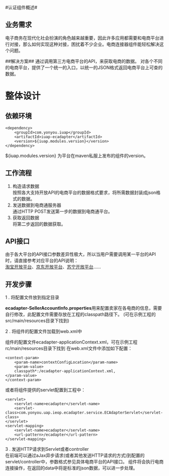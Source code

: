 #认证组件概述#

## 业务需求 ##
电子商务在现代化社会扮演的角色越来越重要，因此许多应用都需要和电商平台进行对接，那么如何实现这种对接，困扰着不少企业。电商连接器组件能轻松解决这个问题。

##解决方案##
通过调用第三方电商平台的API，来获取电商的数据。
对各个不同的电商平台，提供了一个统一的入口，以统一的JSON格式返回电商平台上可查的数据。

# 整体设计 #

## 依赖环境 ##

	<dependency>
    	<groupId>com.yonyou.iuap</groupId>
    	<artifactId>iuap-ecadapter</artifactId>
    	<version>${iuap.modules.version}</version>
	</dependency>

${iuap.modules.version} 为平台在maven私服上发布的组件的version。

## 工作流程 ##

1. 构造请求数据  
按照各大支持开放API的电商平台的数据格式要求，将所需数据封装成json格式的数据。
2. 发送数据到电商通服务器  
通过HTTP POST发送第一步的数据到电商通平台。  
3. 获取返回数据  
将第二步返回的数据获取。   

## API接口 ##

由于各大平台的API接口参数差异性极大，所以当用户需要调用某一平台的API时，请直接参考对应平台的API说明：   
[淘宝开放平台](https://open.taobao.com/doc2/api_list.htm?spm=a219a.7386653.1.24.HFVMWJ)、[京东开放平台](http://jos.jd.com/api/index.htm)、[苏宁开放平台](http://open.suning.com/ospos/apipage/toApiListMenu.do)......

## 开发步骤 ##


1 . 将配置文件放到指定目录  

**ecadapter-SellerAccountInfo.properties**用来配置卖家在各电商的信息，需要自行修改，此配置文件需要存放在工程的classpath路径下。 (可在示例工程的src/main/resources目录下找到) 

2 . 将组件的配置文件加载到web.xml中 
 
组件的配置文件ecadapter-applicationContext.xml，可在示例工程rc/main/resources目录下找到
在web.xml文件中添加如下配置：   

	<context-param>
		<param-name>contextConfigLocation</param-name>
		<param-value>
    	classpath*:/ecadapter-applicationContext.xml,
    </param-value>
	</context-param>

或者将组件提供的servlet配置到工程中：

    <servlet>
    	<servlet-name>ecadapter</servlet-name>
    	<servlet-class>com.yonyou.uap.ieop.ecadapter.service.ECAdapterServlet</servlet-class>
    </servlet>
    <servlet-mapping>
    	<servlet-name>ecadapter</servlet-name>
    	<url-pattern>/ecadapter</url-pattern>
    </servlet-mapping>

3 . 发送HTTP请求到Servlet或者controller  
在前端可以通过aJax异步请求(或者其他发送HTTP请求的方式)到配置的servlet/controller中，参数格式参见具体电商平台的API接口。
组件将会执行电商连接操作，在返回的data中将是标准的json数据，可以进一步处理。

